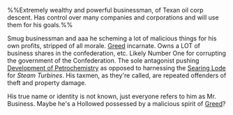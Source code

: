 ---
---

%%Extremely wealthy and powerful businessman, of Texan oil corp descent. Has control over many companies and corporations and will use them for his goals.%%

Smug businessman and aaa he scheming a lot of malicious things for his own profits, stripped of all morale. [Greed](..\..\WIP%20or%20Projects\Workpieces\Greed.md) incarnate. 
Owns a LOT of business shares in the confederation, etc.
Likely Number One for corrupting the government of the Confederation. 
The sole antagonist pushing [Development of Petrochemistry](..\..\History\Technological%20Advancements\Development%20of%20Petrochemistry.md) as opposed to harnessing the [Searing Lode](..\..\Realms\Utuw%20System\Schi\Servilia\Regions\Hollow%20Mountains\Searing%20Lode.md) for *Steam Turbines*. 
His taxmen, as they're called, are repeated offenders of theft and property damage.

His true name or identity is not known, just everyone refers to him as Mr. Business.
Maybe he's a Hollowed possessed by a malicious spirit of [Greed](..\..\WIP%20or%20Projects\Workpieces\Greed.md)? 
